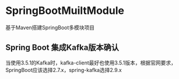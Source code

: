 # SpringBootMuiltModule
基于Maven搭建SpringBoot多模块项目

## Spring Boot 集成Kafka版本确认
当使用3.5.1的Kafka时，kafka-client最好也使用3.5.1版本，根据官网要求，SpringBoot应该选择2.7.x，spring-kafka选择2.9.x


